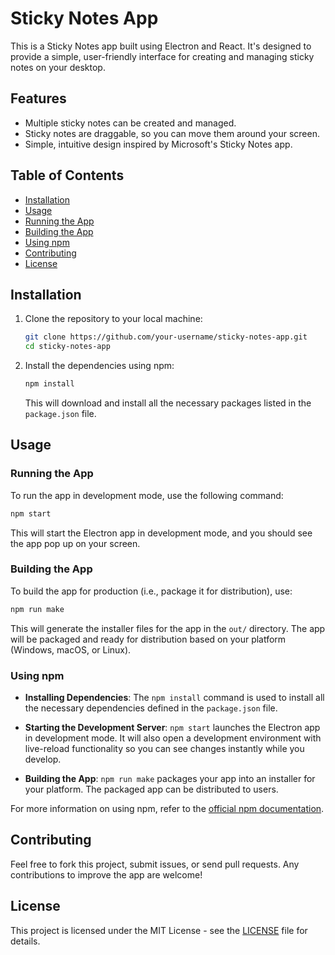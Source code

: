 # Sticky Notes App

This is a Sticky Notes app built using Electron and React. It's designed to provide a simple, user-friendly interface for creating and managing sticky notes on your desktop.

## Features

- Multiple sticky notes can be created and managed.
- Sticky notes are draggable, so you can move them around your screen.
- Simple, intuitive design inspired by Microsoft's Sticky Notes app.

## Table of Contents
- [Installation](#installation)
- [Usage](#usage)
- [Running the App](#running-the-app)
- [Building the App](#building-the-app)
- [Using npm](#using-npm)
- [Contributing](#contributing)
- [License](#license)

## Installation

1. Clone the repository to your local machine:

   ```bash
   git clone https://github.com/your-username/sticky-notes-app.git
   cd sticky-notes-app
   ```

2. Install the dependencies using npm:

   ```bash
   npm install
   ```

   This will download and install all the necessary packages listed in the `package.json` file.

## Usage

### Running the App

To run the app in development mode, use the following command:

```bash
npm start
```

This will start the Electron app in development mode, and you should see the app pop up on your screen.

### Building the App

To build the app for production (i.e., package it for distribution), use:

```bash
npm run make
```

This will generate the installer files for the app in the `out/` directory. The app will be packaged and ready for distribution based on your platform (Windows, macOS, or Linux).

### Using npm

- **Installing Dependencies**: The `npm install` command is used to install all the necessary dependencies defined in the `package.json` file.
  
- **Starting the Development Server**: `npm start` launches the Electron app in development mode. It will also open a development environment with live-reload functionality so you can see changes instantly while you develop.

- **Building the App**: `npm run make` packages your app into an installer for your platform. The packaged app can be distributed to users.

For more information on using npm, refer to the [official npm documentation](https://docs.npmjs.com/).

## Contributing

Feel free to fork this project, submit issues, or send pull requests. Any contributions to improve the app are welcome!

## License

This project is licensed under the MIT License - see the [LICENSE](LICENSE) file for details.

